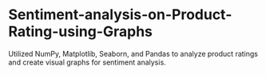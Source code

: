 # Sentiment-analysis-on-Product-Rating-using-Graphs
Utilized NumPy, Matplotlib, Seaborn, and Pandas to analyze product ratings and create visual graphs for sentiment analysis.

